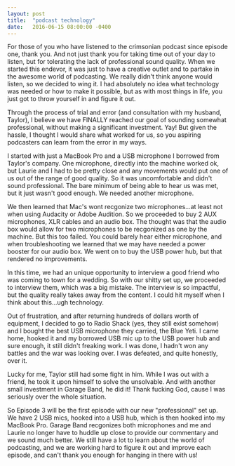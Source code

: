 ```yaml
---
layout: post
title:  "podcast technology"
date:   2016-06-15 08:00:00 -0400
---
```

For those of you who have listened to the crimsonian podcast since episode one, thank you. And not just thank you for taking time out of your day to listen, but for tolerating the lack of professional sound quality. When we started this endevor, it was just to have a creative outlet and to partake in the awesome world of podcasting. We really didn't think anyone would listen, so we decided to wing it. I had absolutely no idea what technology was needed or how to make it possible, but as with most things in life, you just got to throw yourself in and figure it out.

Through the process of trial and error (and consultation with my husband, Taylor), I believe we have FINALLY reached our goal of sounding somewhat professional, without making a significant investment. Yay! But given the hassle, I thought I would share what worked for us, so you aspiring podcasters can learn from the error in my ways.

I started with just a MacBook Pro and a USB microphone I borrowed from Taylor's company. One microphone, directly into the machine worked ok, but Laurie and I had to be pretty close and any movements would put one of us out of the range of good quality. So it was uncomfortable and didn't sound professional. The bare minimum of being able to hear us was met, but it just wasn't good enough. We needed another microphone.

We then learned that Mac's wont recgonize two microphones...at least not when using Audacity or Adobe Audition. So we proceeded to buy 2 AUX microphones, XLR cables and an audio box. The thought was that the audio box would allow for two microphones to be recgonized as one by the machine. But this too failed. You could barely hear either microphone, and when troubleshooting we learned that we may have needed a power booster for our audio box. We went on to buy the USB power hub, but that rendered no improvements.

In this time, we had an unique opportunity to interview a good friend who was coming to town for a wedding. So with our shitty set up, we proceeded to interview them, which was a big mistake. The interview is so impactful, but the quality really takes away from the content. I could hit myself when I think about this...ugh technology.

Out of frustration, and after returning hundreds of dollars worth of equipment, I decided to go to Radio Shack (yes, they still exist somehow) and I bought the best USB microphone they carried, the Blue Yeti. I came home, hooked it and my borrowed USB mic up to the USB power hub and sure enough, it still didn't freaking work. I was done, I hadn't won any battles and the war was looking over. I was defeated, and quite honestly, over it. 

Lucky for me, Taylor still had some fight in him. While I was out with a friend, he took it upon himself to solve the unsolvable. And with another small investment in Garage Band, he did it! Thank fucking God, cause I was seriously over the whole situation.

So Episode 3 will be the first episode with our new "professional" set up. We have 2 USB mics, hooked into a USB hub, which is then hooked into my MacBook Pro. Garage Band recgonizes both microphones and me and Laurie no longer have to huddle up close to provide our commentary and we sound much better. We still have a lot to learn about the world of podcasting, and we are working hard to figure it out and improve each episode, and can't thank you enough for hanging in there with us!

